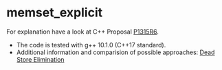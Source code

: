 # memset_explicit
For explanation have a look at C++ Proposal [P1315R6](https://github.com/ojeda/secure_clear).
*  The code is tested with g++ 10.1.0 (C++17 standard).
*  Additional information and comparision of possible approaches: [Dead Store Elimination](https://www.usenix.org/conference/usenixsecurity17/technical-sessions/presentation/yang#:~:text=Dead%20store%20elimination%20is%20a,data%20after%20its%20last%20use.)